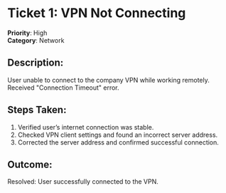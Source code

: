 # Ticket 1: VPN Not Connecting
**Priority**: High  
**Category**: Network  

## Description:
User unable to connect to the company VPN while working remotely. Received "Connection Timeout" error.

## Steps Taken:
1. Verified user’s internet connection was stable.
2. Checked VPN client settings and found an incorrect server address.
3. Corrected the server address and confirmed successful connection.

## Outcome:
Resolved: User successfully connected to the VPN.